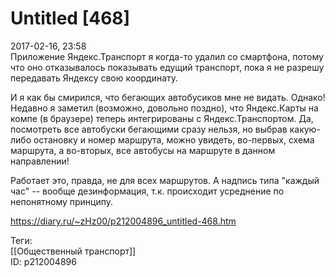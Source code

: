 Untitled [468]
===============

   
 2017-02-16, 23:58   
  Приложение Яндекс.Транспорт я когда-то удалил со смартфона, потому что оно отказывалось показывать едущий транспорт, пока я не разрешу передавать Яндексу свою координату.   
   
 И я как бы смирился, что бегающих автобусиков мне не видать. Однако! Недавно я заметил (возможно, довольно поздно), что Яндекс.Карты на компе (в браузере) теперь интегрированы с Яндекс.Транспортом. Да, посмотреть все автобуски бегающими сразу нельзя, но выбрав какую-либо остановку и номер маршрута, можно увидеть, во-первых, схема маршрута, а во-вторых, все автобусы на маршруте в данном направлении!   
   
 Работает это, правда, не для всех маршрутов. А надпись типа "каждый час" -- вообще дезинформация, т.к. происходит усреднение по непонятному принципу.   
    
 <https://diary.ru/~zHz00/p212004896_untitled-468.htm>   
   
 Теги:   
 [[Общественный транспорт]]   
 ID: p212004896